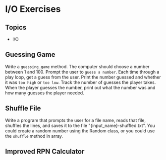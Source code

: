 # I/O Exercises

## Topics

  * I/O

## Guessing Game

Write a `guessing_game` method. The computer should choose a number between 1
and 100. Prompt the user to `guess a number`. Each time through a play loop, get
a guess from the user. Print the number guessed and whether it was `too high` or
`too low`. Track the number of guesses the player takes. When the player guesses
the number, print out what the number was and how many guesses the player
needed.

## Shuffle File

Write a program that prompts the user for a file name, reads that file, shuffles
the lines, and saves it to the file "{input_name}-shuffled.txt". You could
create a random number using the Random class, or you could use the `shuffle`
method in array.

## Improved RPN Calculator
